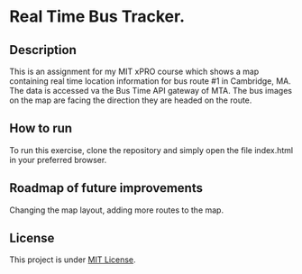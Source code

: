 # Real Time Bus Tracker.

## Description
This is an assignment for my MIT xPRO course which shows a map containing real time location information for bus route #1 in Cambridge, MA. The data is accessed va the Bus Time API gateway of MTA. The bus images on the map are facing the direction they are headed on the route.

## How to run
To run this exercise, clone the repository and simply open the file index.html in your preferred browser.

## Roadmap of future improvements
Changing the map layout, adding more routes to the map.

## License
This project is under [MIT License](https://github.com/muksis/eye-exercise/blob/main/LICENSE).
